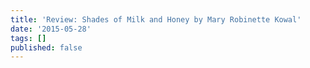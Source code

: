 ```yaml
---
title: 'Review: Shades of Milk and Honey by Mary Robinette Kowal'
date: '2015-05-28'
tags: []
published: false
---
```



